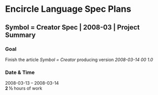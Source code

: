 ﻿Encircle Language Spec Plans
============================

Symbol = Creator Spec | 2008-03 | Project Summary
-------------------------------------------------

### Goal

Finish the article *Symbol = Creator* producing version  *2008-03-14 00  1.0*

### Date & Time

2008-03-13 – 2008-03-14  
__2 ½__ hours of work